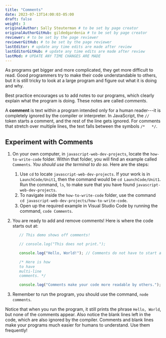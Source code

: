 ```yaml
---
title: "Comments"
date: 2023-07-13T14:00:03-05:00
draft: false
weight: 3
originalAuthor: Sally Steuterman # to be set by page creator
originalAuthorGitHub: gildedgardenia # to be set by page creator
reviewer: # to be set by the page reviewer
reviewerGitHub: # to be set by the page reviewer
lastEditor: # update any time edits are made after review
lastEditorGitHub: # update any time edits are made after review
lastMod: # UPDATE ANY TIME CHANGES ARE MADE
---
```


As programs get bigger and more complicated, they get more difficult to read.
Good programmers try to make their code understandable to others, but it is
still tricky to look at a large program and figure out what it is doing and
why.

Best practice encourages us to add notes to our programs, which clearly
explain what the program is doing. These notes are called *comments*.

A **comment** is text within a program intended only for a human reader---it is
completely ignored by the compiler or interpreter. In JavaScript, the `//`
token starts a comment, and the rest of the line gets ignored. For comments
that stretch over multiple lines, the text falls between the symbols
`/*   */`.

## Experiment with Comments

1. On your own computer, in `javascript-web-dev-projects`, locate the `how-to-write-code` folder. Within that folder, you will find an example called `Comments`. *You should use the terminal to do so.* Here are the steps:
   1. Use `cd` to locate `javascript-web-dev-projects`. If your work is in `LaunchCode/Unit1`, then the command would be `cd LaunchCode/Unit1`. Run the command, `ls`, to make sure that you have found `javascript-web-dev-projects`.
   1. To navigate inside the `how-to-write-code` folder, use the command `cd javascript-web-dev-projects/how-to-write-code`.
   1. Open up the required example in Visual Studio Code by running the command, `code Comments`.
1. You are ready to add and remove comments! Here is where the code starts out at:

   ```js {linenos=table}
      // This demo shows off comments!

      // console.log("This does not print.");

      console.log("Hello, World!"); // Comments do not have to start at the beginning of a line.

      /* Here is how
      to have
      multi-line
      comments. */

      console.log("Comments make your code more readable by others.");
   ```
1. Remember to run the program, you should use the command, `node comments`.

Notice that when you run the program, it still prints the phrase `Hello,
World`, but none of the comments appear. Also notice the blank lines left in
the code, which are also ignored by the compiler. Comments and blank lines make
your programs much easier for humans to understand. Use them frequently!